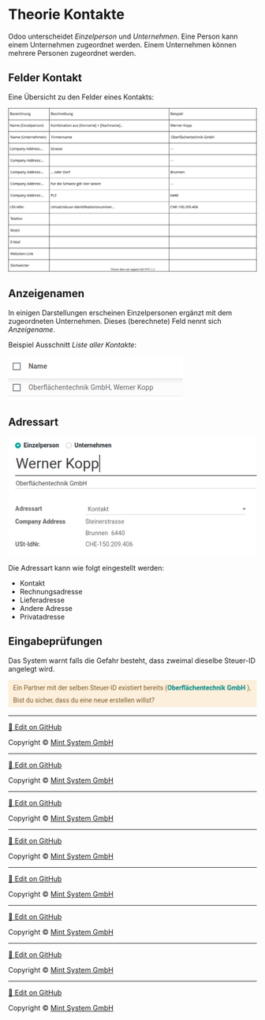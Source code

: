 # Theorie Kontakte

Odoo unterscheidet *Einzelperson* und *Unternehmen*. Eine Person kann einem Unternehmen zugeordnet werden. Einem Unternehmen können mehrere Personen zugeordnet werden.

## Felder Kontakt

Eine Übersicht zu den Felder eines Kontakts:

![](././././././././theorie-kontakte-felder.svg)

## Anzeigenamen

In einigen Darstellungen erscheinen Einzelpersonen ergänzt mit dem zugeordneten Unternehmen. Dieses (berechnete) Feld nennt sich *Anzeigename*.

Beispiel Ausschnitt *Liste aller Kontakte*:

![](././././././././theorie-kontakte-anzeigename.png)

## Adressart

![](././././././././theorie-kontakte-adressart.png)

Die Adressart kann wie folgt eingestellt werden:
- Kontakt
- Rechnungsadresse
- Lieferadresse
- Andere Adresse
- Privatadresse

## Eingabeprüfungen

Das System warnt falls die Gefahr besteht, dass zweimal dieselbe Steuer-ID angelegt wird.

![](././././././././theorie-kontakte-warnung-doppelte-steuer-id.png)

<hr>

[📝 Edit on GitHub](///////https://github.com/mint-system/odoo-handbuch/blob/master/theorie-kontakte.html.html.html.html.html.html.html)

<footer>Copyright © <a href="https://www.mint-system.ch/">Mint System GmbH</a></footer>

<hr>

[📝 Edit on GitHub](//////https://github.com/mint-system/odoo-handbuch/blob/master/theorie-kontakte.html.html.html.html.html.html)

<footer>Copyright © <a href="https://www.mint-system.ch/">Mint System GmbH</a></footer>

<hr>

[📝 Edit on GitHub](/////https://github.com/mint-system/odoo-handbuch/blob/master/theorie-kontakte.html.html.html.html.html)

<footer>Copyright © <a href="https://www.mint-system.ch/">Mint System GmbH</a></footer>

<hr>

[📝 Edit on GitHub](////https://github.com/mint-system/odoo-handbuch/blob/master/theorie-kontakte.html.html.html.html)

<footer>Copyright © <a href="https://www.mint-system.ch/">Mint System GmbH</a></footer>

<hr>

[📝 Edit on GitHub](///https://github.com/mint-system/odoo-handbuch/blob/master/theorie-kontakte.html.html.html)

<footer>Copyright © <a href="https://www.mint-system.ch/">Mint System GmbH</a></footer>

<hr>

[📝 Edit on GitHub](//https://github.com/mint-system/odoo-handbuch/blob/master/theorie-kontakte.html.html)

<footer>Copyright © <a href="https://www.mint-system.ch/">Mint System GmbH</a></footer>

<hr>

[📝 Edit on GitHub](/https://github.com/mint-system/odoo-handbuch/blob/master/theorie-kontakte.html)

<footer>Copyright © <a href="https://www.mint-system.ch/">Mint System GmbH</a></footer>

<hr>

[📝 Edit on GitHub](https://github.com/Mint-System/Odoo-Handbuch/blob/master/theorie-kontakte.md)

<footer>Copyright © <a href="https://www.mint-system.ch/">Mint System GmbH</a></footer>